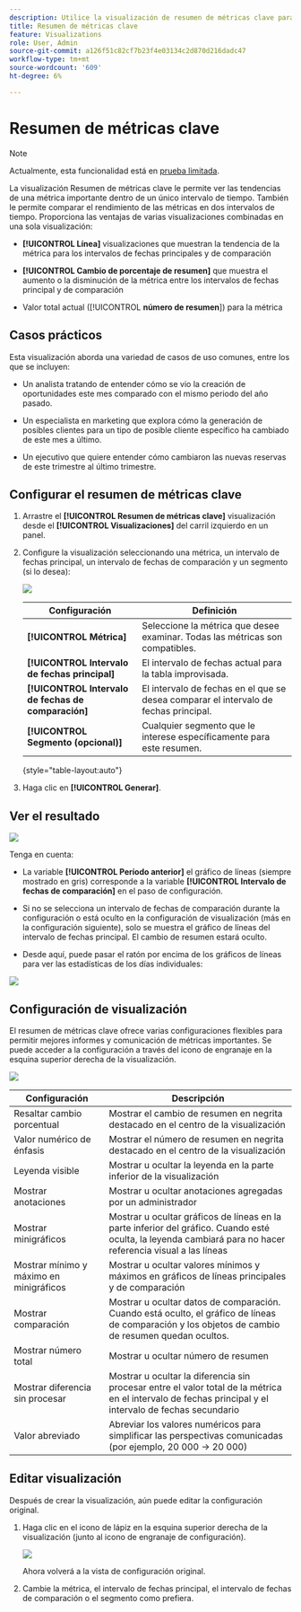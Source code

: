 ```yaml
---
description: Utilice la visualización de resumen de métricas clave para comparar el rendimiento de las métricas en dos líneas de tiempo.
title: Resumen de métricas clave
feature: Visualizations
role: User, Admin
source-git-commit: a126f51c82cf7b23f4e03134c2d870d216dadc47
workflow-type: tm+mt
source-wordcount: '609'
ht-degree: 6%

---
```



# Resumen de métricas clave

>[!NOTE]
>
>Actualmente, esta funcionalidad está en [prueba limitada](/help/release-notes/releases.md).

La visualización Resumen de métricas clave le permite ver las tendencias de una métrica importante dentro de un único intervalo de tiempo. También le permite comparar el rendimiento de las métricas en dos intervalos de tiempo. Proporciona las ventajas de varias visualizaciones combinadas en una sola visualización:

* **[!UICONTROL Línea]** visualizaciones que muestran la tendencia de la métrica para los intervalos de fechas principales y de comparación

* **[!UICONTROL Cambio de porcentaje de resumen]** que muestra el aumento o la disminución de la métrica entre los intervalos de fechas principal y de comparación

* Valor total actual ([!UICONTROL **número de resumen**]) para la métrica

## Casos prácticos

Esta visualización aborda una variedad de casos de uso comunes, entre los que se incluyen:

* Un analista tratando de entender cómo se vio la creación de oportunidades este mes comparado con el mismo periodo del año pasado.

* Un especialista en marketing que explora cómo la generación de posibles clientes para un tipo de posible cliente específico ha cambiado de este mes a último.

* Un ejecutivo que quiere entender cómo cambiaron las nuevas reservas de este trimestre al último trimestre.

## Configurar el resumen de métricas clave

1. Arrastre el **[!UICONTROL Resumen de métricas clave]** visualización desde el **[!UICONTROL Visualizaciones]** del carril izquierdo en un panel.

1. Configure la visualización seleccionando una métrica, un intervalo de fechas principal, un intervalo de fechas de comparación y un segmento (si lo desea):

   ![](assets/key-metric-config.png)

   | Configuración | Definición |
   | --- | --- |
   | **[!UICONTROL Métrica]** | Seleccione la métrica que desee examinar. Todas las métricas son compatibles. |
   | **[!UICONTROL Intervalo de fechas principal]** | El intervalo de fechas actual para la tabla improvisada. |
   | **[!UICONTROL Intervalo de fechas de comparación]** | El intervalo de fechas en el que se desea comparar el intervalo de fechas principal. |
   | **[!UICONTROL Segmento (opcional)]** | Cualquier segmento que le interese específicamente para este resumen. |

   {style=&quot;table-layout:auto&quot;}

1. Haga clic en **[!UICONTROL Generar]**.

## Ver el resultado

![](assets/key-metric-output.png)

Tenga en cuenta:

* La variable **[!UICONTROL Período anterior]** el gráfico de líneas (siempre mostrado en gris) corresponde a la variable **[!UICONTROL Intervalo de fechas de comparación]** en el paso de configuración.

* Si no se selecciona un intervalo de fechas de comparación durante la configuración o está oculto en la configuración de visualización (más en la configuración siguiente), solo se muestra el gráfico de líneas del intervalo de fechas principal. El cambio de resumen estará oculto.

* Desde aquí, puede pasar el ratón por encima de los gráficos de líneas para ver las estadísticas de los días individuales:

![](assets/key-metric-output2.png)

## Configuración de visualización

El resumen de métricas clave ofrece varias configuraciones flexibles para permitir mejores informes y comunicación de métricas importantes. Se puede acceder a la configuración a través del icono de engranaje en la esquina superior derecha de la visualización.

![](assets/key-metric-settings.png)

| Configuración | Descripción |
| --- | --- |
| Resaltar cambio porcentual | Mostrar el cambio de resumen en negrita destacado en el centro de la visualización |
| Valor numérico de énfasis | Mostrar el número de resumen en negrita destacado en el centro de la visualización |
| Leyenda visible | Mostrar u ocultar la leyenda en la parte inferior de la visualización |
| Mostrar anotaciones | Mostrar u ocultar anotaciones agregadas por un administrador |
| Mostrar minigráficos | Mostrar u ocultar gráficos de líneas en la parte inferior del gráfico. Cuando esté oculta, la leyenda cambiará para no hacer referencia visual a las líneas |
| Mostrar mínimo y máximo en minigráficos | Mostrar u ocultar valores mínimos y máximos en gráficos de líneas principales y de comparación |
| Mostrar comparación | Mostrar u ocultar datos de comparación. Cuando está oculto, el gráfico de líneas de comparación y los objetos de cambio de resumen quedan ocultos. |
| Mostrar número total | Mostrar u ocultar número de resumen |
| Mostrar diferencia sin procesar | Mostrar u ocultar la diferencia sin procesar entre el valor total de la métrica en el intervalo de fechas principal y el intervalo de fechas secundario |
| Valor abreviado | Abreviar los valores numéricos para simplificar las perspectivas comunicadas (por ejemplo, 20 000 -> 20 000) |

## Editar visualización

Después de crear la visualización, aún puede editar la configuración original.

1. Haga clic en el icono de lápiz en la esquina superior derecha de la visualización (junto al icono de engranaje de configuración).

   ![](assets/edit-icon.png)

   Ahora volverá a la vista de configuración original.

1. Cambie la métrica, el intervalo de fechas principal, el intervalo de fechas de comparación o el segmento como prefiera.
